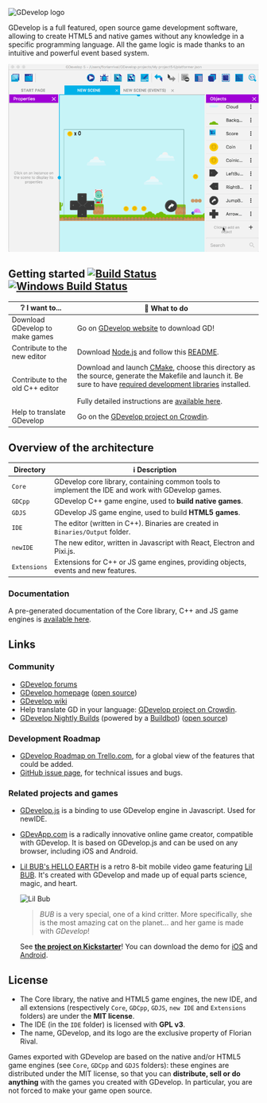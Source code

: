 ![GDevelop logo](https://raw.githubusercontent.com/4ian/GD/master/Core/docs/images/gdlogo.png "GDevelop logo")

GDevelop is a full featured, open source game development software, allowing to create HTML5 and native games without any knowledge in a specific programming language. All the game logic is made thanks to an intuitive and powerful event based system.

![GDevelop in action, used to add a trigger in a platformer game](https://raw.githubusercontent.com/4ian/GD/master/Core/docs/images/demo.gif "GDevelop in action, used to add a trigger in a platformer game")

Getting started [![Build Status](https://travis-ci.org/4ian/GD.svg?branch=master)](https://travis-ci.org/4ian/GD) [![Windows Build Status](https://ci.appveyor.com/api/projects/status/github/4ian/GD?branch=master&svg=true)](https://ci.appveyor.com/project/4ian/gd)
---------------

| ❔ I want to... | 🚀 What to do |
| --- | --- |
| Download GDevelop to make games | Go on [GDevelop website](http://compilgames.net) to download GD! |
| Contribute to the new editor | Download [Node.js] and follow this [README](newIDE/README.md). |
| Contribute to the old C++ editor | Download and launch [CMake], choose this directory as the source, generate the Makefile and launch it. Be sure to have [required development libraries](http://4ian.github.io/GD-Documentation/GDCore%20Documentation/setup_dev_env.html) installed. <br><br> Fully detailed instructions are [available here](http://4ian.github.io/GD-Documentation). |
| Help to translate GDevelop | Go on the [GDevelop project on Crowdin](https://crowdin.com/project/gdevelop). |

Overview of the architecture
----------------------------

| Directory | ℹ️ Description |
| --- | --- |
| `Core` | GDevelop core library, containing common tools to implement the IDE and work with GDevelop games. |
| `GDCpp` | GDevelop C++ game engine, used to **build native games**. |
| `GDJS` | GDevelop JS game engine, used to build **HTML5 games**. |
| `IDE` | The editor (written in C++). Binaries are created in `Binaries/Output` folder. |
| `newIDE` | The new editor, written in Javascript with React, Electron and Pixi.js. |
| `Extensions` | Extensions for C++ or JS game engines, providing objects, events and new features. |

### Documentation

A pre-generated documentation of the Core library, C++ and JS game engines is [available here](http://4ian.github.io/GD-Documentation).

Links
-----

### Community

* [GDevelop forums](http://forum.compilgames.net)
* [GDevelop homepage](http://www.compilgames.net) ([open source](https://github.com/4ian/GDevelop-website))
* [GDevelop wiki](http://wiki.compilgames.net)
* Help translate GD in your language: [GDevelop project on Crowdin](https://crowdin.com/project/gdevelop).
* [GDevelop Nightly Builds](http://nightlies.gd.victorlevasseur.com/) (powered by a [Buildbot](https://github.com/victorlevasseur/GD-Buildbot)) ([open source](https://github.com/victorlevasseur/GD-Nightlies-Website))

### Development Roadmap

* [GDevelop Roadmap on Trello.com](https://trello.com/b/qf0lM7k8/gdevelop-roadmap), for a global view of the features that could be added.
* [GitHub issue page](https://github.com/4ian/GD/issues), for technical issues and bugs.

### Related projects and games

* [GDevelop.js](https://github.com/4ian/GDevelop.js) is a binding to use GDevelop engine in Javascript. Used for newIDE.
* [GDevApp.com](https://gdevapp.com) is a radically innovative online game creator, compatible with GDevelop. It is based on GDevelop.js and can be used on any browser, including iOS and Android.
* [Lil BUB's HELLO EARTH](http://lilbub.com/game) is a retro 8-bit mobile video game featuring [Lil BUB](http://lilbub.com). It's created with GDevelop and made up of equal parts science, magic, and heart.

  ![Lil Bub](http://compilgames.net/assets/bub/screenshots-background.jpg "GDevelop logo")

  > *BUB* is a very special, one of a kind critter. More specifically, she is the most amazing cat on the planet... and her game is made with *GDevelop*!

  See **[the project on Kickstarter](http://lilbub.com/game)**! You can download the demo for [iOS](https://itunes.apple.com/us/app/lil-bubs-hello-earth/id1123383033?mt=8) and [Android](https://play.google.com/store/apps/details?id=com.lilbub.game).

License
-------

* The Core library, the native and HTML5 game engines, the new IDE, and all extensions (respectively `Core`, `GDCpp`, `GDJS`, `new IDE` and `Extensions` folders) are under the **MIT license**.
* The IDE (in the `IDE` folder) is licensed with **GPL v3**.
* The name, GDevelop, and its logo are the exclusive property of Florian Rival.

Games exported with GDevelop are based on the native and/or HTML5 game engines (see `Core`, `GDCpp` and `GDJS` folders): these engines are distributed under the MIT license, so that you can **distribute, sell or do anything** with the games you created with GDevelop. In particular, you are not forced to make your game open source.


[Node.js]:https://nodejs.org
[CMake]:http://www.cmake.org/
[Ninja]:http://martine.github.io/ninja/
